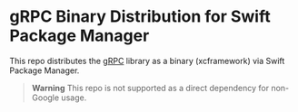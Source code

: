# gRPC Binary Distribution for Swift Package Manager

This repo distributes the [gRPC](https://github.com/grpc/grpc) library as a
binary (xcframework) via Swift Package Manager.

> **Warning**
> This repo is not supported as a direct dependency for non-Google usage.
